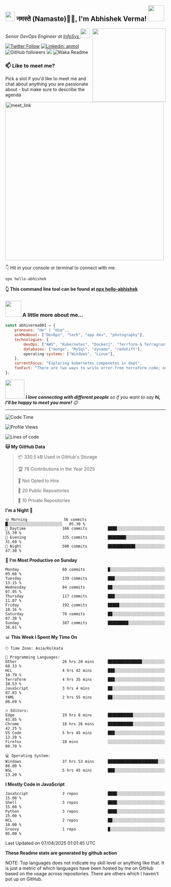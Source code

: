 <h2><img src="https://emojis.slackmojis.com/emojis/images/1531849430/4246/blob-sunglasses.gif?1531849430" width="30"/> नमस्ते (Namaste)🙏🏻, I'm Abhishek Verma! <img src="https://media.giphy.com/media/12oufCB0MyZ1Go/giphy.gif" width="50"></h2>
<img align='right' src="https://media.giphy.com/media/M9gbBd9nbDrOTu1Mqx/giphy.gif" width="230">
<p><em>Senior DevOps Engineer at <a href="https://www.infosys.com/">InfoSys
</a><img src="https://media.giphy.com/media/WUlplcMpOCEmTGBtBW/giphy.gif" width="30"> 
</em></p>

[![Twitter Follow](https://img.shields.io/twitter/follow/misteranmol?label=Follow)](https://twitter.com/intent/follow?screen_name=AbAbhishekverma)
[![Linkedin: anmol](https://img.shields.io/badge/-abhishek-blue?style=flat-square&logo=Linkedin&logoColor=white&link=https://www.linkedin.com/in/abhiverma001/)](https://www.linkedin.com/in/abhiverma001/)
![GitHub followers](https://img.shields.io/github/followers/abhiverma001?label=Follow&style=social)
![](https://visitor-badge.glitch.me/badge?page_id=anmol098.anmol098)
![Waka Readme](https://wakatime.com/badge/user/d23527f0-66b1-4a3f-9db5-c346e05aefa5.svg)

### 📫 Like to meet me?

Pick a slot if you'd like to meet me and chat about anything you are passionate about - but make sure to describe the agenda

<a href="https://calendly.com/ab-abhishekverma096/30min" target="_blank"><img width="498" alt="meet_link" src="https://user-images.githubusercontent.com/15426564/144297439-f530f383-e73e-41e0-9914-a9b7d3f432e5.png"></a>

👇 Hit in your console or terminal to connect with me.

```bash
npx hello-abhishek
```
**👆 This command line tool can be found at [npx hello-abhishek](https://github.com/abhiverma001/introduction-npm-package)**

### <img src="https://media.giphy.com/media/VgCDAzcKvsR6OM0uWg/giphy.gif" width="50"> A little more about me...  

```javascript
const abhiverma001 = {
    pronouns: "He" | "Him",,
    askMeAbout: ["DevOps", "tech", "app dev", "photography"],
    technologies: {
        devOps: ["AWS", "Kubernetes", "Docker🐳", "Terrform & Terragrunt", "Bash-Scripting", "CI-CD", "GitHub-Action", "Jenkins", "Spinnaker", "Datadog/New-Relic", "CloudFlare/Route53", "Nginx"],
        databases: ["mongo", "MySql", "dynamo", "redshift"],
        operating-systems: ["Windows", "Linux"],
    },
    currentFocus: "Exploring kubernetes componetes in dept",
    funFact: "There are two ways to write error-free terraform code; only the third one works"
};
```

<img src="https://media.giphy.com/media/LnQjpWaON8nhr21vNW/giphy.gif" width="60"> <em><b>I love connecting with different people</b> so if you want to say <b>hi, I'll be happy to meet you more!</b> 😊</em>

---
<!--START_SECTION:waka-->
![Code Time](http://img.shields.io/badge/Code%20Time-1%2C027%20hrs-blue)

![Profile Views](http://img.shields.io/badge/Profile%20Views-0-blue)

![Lines of code](https://img.shields.io/badge/From%20Hello%20World%20I%27ve%20Written-185.3%20thousand%20lines%20of%20code-blue)

**🐱 My GitHub Data** 

> 📦 330.5 kB Used in GitHub's Storage 
 > 
> 🏆 78 Contributions in the Year 2025
 > 
> 🚫 Not Opted to Hire
 > 
> 📜 20 Public Repositories 
 > 
> 🔑 10 Private Repositories 
 > 
**I'm a Night 🦉** 

```text
🌞 Morning                56 commits          █░░░░░░░░░░░░░░░░░░░░░░░░   05.30 % 
🌆 Daytime                166 commits         ████░░░░░░░░░░░░░░░░░░░░░   15.70 % 
🌃 Evening                335 commits         ████████░░░░░░░░░░░░░░░░░   31.69 % 
🌙 Night                  500 commits         ████████████░░░░░░░░░░░░░   47.30 % 
```
📅 **I'm Most Productive on Sunday** 

```text
Monday                   60 commits          █░░░░░░░░░░░░░░░░░░░░░░░░   05.68 % 
Tuesday                  139 commits         ███░░░░░░░░░░░░░░░░░░░░░░   13.15 % 
Wednesday                84 commits          ██░░░░░░░░░░░░░░░░░░░░░░░   07.95 % 
Thursday                 117 commits         ███░░░░░░░░░░░░░░░░░░░░░░   11.07 % 
Friday                   192 commits         █████░░░░░░░░░░░░░░░░░░░░   18.16 % 
Saturday                 78 commits          ██░░░░░░░░░░░░░░░░░░░░░░░   07.38 % 
Sunday                   387 commits         █████████░░░░░░░░░░░░░░░░   36.61 % 
```


📊 **This Week I Spent My Time On** 

```text
🕑︎ Time Zone: Asia/Kolkata

💬 Programming Languages: 
Other                    26 hrs 20 mins      ███████████████░░░░░░░░░░   60.33 % 
HCL                      4 hrs 42 mins       ███░░░░░░░░░░░░░░░░░░░░░░   10.79 % 
Terraform                4 hrs 35 mins       ███░░░░░░░░░░░░░░░░░░░░░░   10.53 % 
JavaScript               3 hrs 4 mins        ██░░░░░░░░░░░░░░░░░░░░░░░   07.03 % 
YAML                     2 hrs 55 mins       ██░░░░░░░░░░░░░░░░░░░░░░░   06.69 % 

🔥 Editors: 
Edge                     19 hrs 8 mins       ███████████░░░░░░░░░░░░░░   43.85 % 
Chrome                   18 hrs 26 mins      ███████████░░░░░░░░░░░░░░   42.25 % 
VS Code                  5 hrs 45 mins       ███░░░░░░░░░░░░░░░░░░░░░░   13.20 % 
Firefox                  18 mins             ░░░░░░░░░░░░░░░░░░░░░░░░░   00.70 % 

💻 Operating System: 
Windows                  37 hrs 53 mins      ██████████████████████░░░   86.80 % 
WSL                      5 hrs 45 mins       ███░░░░░░░░░░░░░░░░░░░░░░   13.20 % 
```

**I Mostly Code in JavaScript** 

```text
JavaScript               3 repos             ████░░░░░░░░░░░░░░░░░░░░░   15.00 % 
Shell                    3 repos             ████░░░░░░░░░░░░░░░░░░░░░   15.00 % 
Python                   3 repos             ████░░░░░░░░░░░░░░░░░░░░░   15.00 % 
HCL                      2 repos             ██░░░░░░░░░░░░░░░░░░░░░░░   10.00 % 
Groovy                   1 repo              █░░░░░░░░░░░░░░░░░░░░░░░░   05.00 % 
```




 Last Updated on 07/04/2025 01:01:45 UTC
<!--END_SECTION:waka-->

**These Readme stats are generated by github action**

NOTE: Top languages does not indicate my skill level or anything like that. It is just a metric of which languages have been hosted by me on GitHub based on the usage across repositories. There are others which I haven't put up on GitHub.
